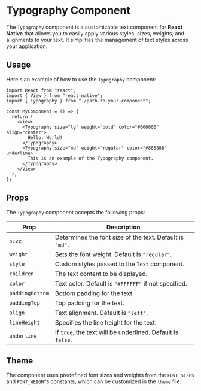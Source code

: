 # Typography Component

The `Typography` component is a customizable text component for **React Native** that allows you to easily apply various styles, sizes, weights, and alignments to your text. It simplifies the management of text styles across your application.

## Usage

Here's an example of how to use the `Typography` component:

```tsx
import React from "react";
import { View } from "react-native";
import { Typography } from "./path-to-your-component";

const MyComponent = () => {
  return (
    <View>
      <Typography size="lg" weight="bold" color="#000000" align="center">
        Hello, World!
      </Typography>
      <Typography size="md" weight="regular" color="#888888" underline>
        This is an example of the Typography component.
      </Typography>
    </View>
  );
};
```

## Props

The `Typography` component accepts the following props:

| Prop            | Description                                                 |
| --------------- | ----------------------------------------------------------- |
| `size`          | Determines the font size of the text. Default is `"md"`.    |
| `weight`        | Sets the font weight. Default is `"regular"`.               |
| `style`         | Custom styles passed to the `Text` component.               |
| `children`      | The text content to be displayed.                           |
| `color`         | Text color. Default is `"#FFFFFF"` if not specified.        |
| `paddingBottom` | Bottom padding for the text.                                |
| `paddingTop`    | Top padding for the text.                                   |
| `align`         | Text alignment. Default is `"left"`.                        |
| `lineHeight`    | Specifies the line height for the text.                     |
| `underline`     | If `true`, the text will be underlined. Default is `false`. |

## Theme

The component uses predefined font sizes and weights from the `FONT_SIZES` and `FONT_WEIGHTS` constants, which can be customized in the `theme` file.
